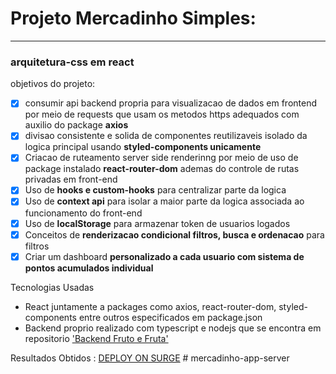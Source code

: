 # Projeto Mercadinho Simples:
----
### arquitetura-css em react


objetivos do projeto:
-[x] consumir api backend propria para visualizacao de dados em frontend por meio de requests que usam os metodos https adequados com auxilio do package **axios**
- [x] divisao consistente e solida de componentes reutilizaveis isolado da logica principal usando **styled-components unicamente**
- [x] Criacao de ruteamento server side renderinng por meio de uso de package instalado **react-router-dom** ademas do controle de rutas privadas em front-end
- [x] Uso de **hooks e custom-hooks** para centralizar parte da logica
- [x] Uso de **context api** para isolar a maior parte da logica associada ao funcionamento do front-end
- [x] Uso de **localStorage** para armazenar token de usuarios logados 
- [x] Conceitos de **renderizacao condicional filtros, busca e ordenacao** para filtros
- [x] Criar um dashboard **personalizado a cada usuario com sistema de pontos acumulados individual**

Tecnologias Usadas
- React juntamente a packages como axios, react-router-dom, styled-components entre outros especificados em package.json
- Backend proprio realizado com typescript e nodejs que se encontra em repositorio ['Backend Fruto e Fruta']("https://github.com/botechiadev/backend-fruta-e-fruto")


Resultados Obtidos :
[DEPLOY ON SURGE]('https://mercadinho-simples.surge.sh')
#   m e r c a d i n h o - a p p - s e r v e r  
 